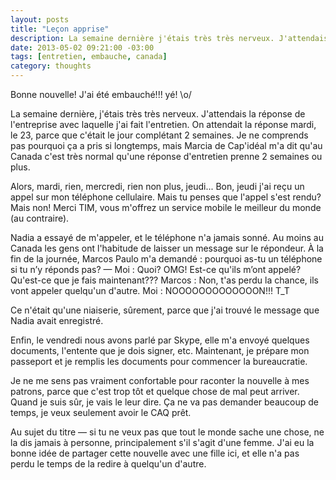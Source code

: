 ```yaml
---
layout: posts
title: "Leçon apprise"
description: La semaine dernière j'étais très très nerveux. J'attendais la réponse de l'entreprise avec laquelle j'ai fait l'entretien. On attendait la réponse mardi, le 23, parce que c'était le jour complétant 2 semaines. 
date: 2013-05-02 09:21:00 -03:00
tags: [entretien, embauche, canada]
category: thoughts
---
```


Bonne nouvelle! J'ai été embauché!!! yé! \o/ 

La semaine dernière, j'étais très très nerveux. J'attendais la réponse de l'entreprise avec laquelle j'ai fait l'entretien. On attendait la réponse mardi, le 23, parce que c'était le jour complétant 2 semaines. Je ne comprends pas pourquoi ça a pris si longtemps, mais Marcia de Cap'idéal m'a dit qu'au Canada c'est très normal qu'une réponse d'entretien prenne 2 semaines ou plus. 

Alors, mardi, rien, mercredi, rien non plus, jeudi... Bon, jeudi j'ai reçu un appel sur mon téléphone cellulaire. Mais tu penses que l'appel s'est rendu? Mais non! Merci TIM, vous m'offrez un service mobile le meilleur du monde (au contraire). 

Nadia a essayé de m'appeler, et le téléphone n'a jamais sonné. Au moins au Canada les gens ont l'habitude de laisser un message sur le répondeur. À la fin de la journée, Marcos Paulo m'a demandé : pourquoi as-tu un téléphone si tu n’y réponds pas? — Moi : Quoi? OMG! Est-ce qu'ils m’ont appelé? Qu'est-ce que je fais maintenant??? Marcos : Non, t'as perdu la chance, ils vont appeler quelqu'un d'autre. Moi : NOOOOOOOOOOOOON!!! T_T

Ce n'était qu'une niaiserie, sûrement, parce que j'ai trouvé le message que Nadia avait enregistré.

Enfin, le vendredi nous avons parlé par Skype, elle m'a envoyé quelques documents, l'entente que je dois signer, etc. Maintenant, je prépare mon passeport et je remplis les documents pour commencer la bureaucratie.

Je ne me sens pas vraiment confortable pour raconter la nouvelle à mes patrons, parce que c'est trop tôt et quelque chose de mal peut arriver. Quand je suis sûr, je vais le leur dire. Ça ne va pas demander beaucoup de temps, je veux seulement avoir le CAQ prêt.

Au sujet du titre — si tu ne veux pas que tout le monde sache une chose, ne la dis jamais à personne, principalement s'il s'agit d'une femme. J'ai eu la bonne idée de partager cette nouvelle avec une fille ici, et elle n'a pas perdu le temps de la redire à quelqu'un d'autre.
